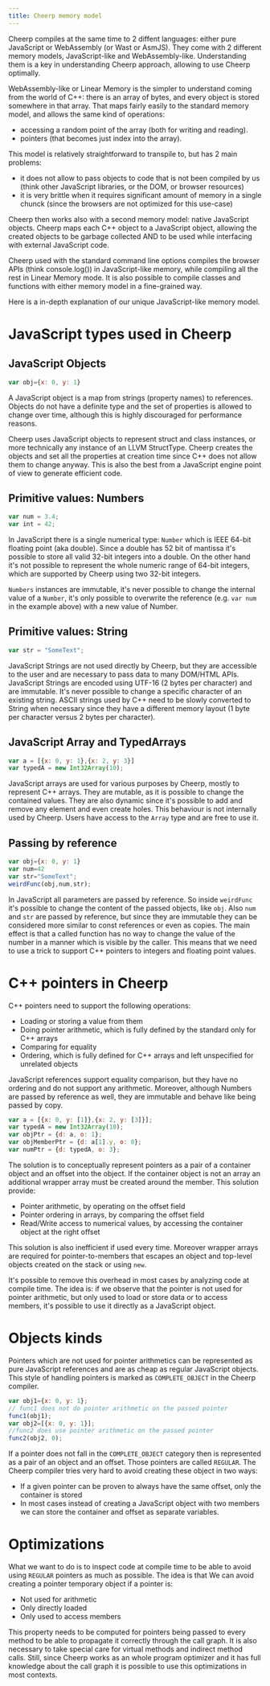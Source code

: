 ```yaml
---
title: Cheerp memory model
---
```


Cheerp compiles at the same time to 2 diffent languages: either pure JavaScript or WebAssembly (or Wast or AsmJS). They come with 2 different memory models, JavaScript-like and WebAssembly-like. Understanding them is a key in understanding Cheerp approach, allowing to use Cheerp optimally.

WebAssembly-like or Linear Memory is the simpler to understand coming from the world of C++: there is an array of bytes, and every object is stored somewhere in that array. That maps fairly easily to the standard memory model, and allows the same kind of operations:
* accessing a random point of the array (both for writing and reading).
* pointers (that becomes just index into the array).

This model is relatively straightforward to transpile to, but has 2 main problems:
* it does not allow to pass objects to code that is not been compiled by us (think other JavaScript libraries, or the DOM, or browser resources)
* it is very brittle when it requires significant amount of memory in a single chunck (since the browsers are not optimized for this use-case)

Cheerp then works also with a second memory model: native JavaScript objects.
Cheerp maps each C++ object to a JavaScript object, allowing the created objects to be garbage collected AND to be used while interfacing with external JavaScript code.

Cheerp used with the standard command line options compiles the browser APIs (think console.log()) in JavaScript-like memory, while compiling all the rest in Linear Memory mode.
It is also possible to compile classes and functions with either memory model in a fine-grained way.

Here is a in-depth explanation of our unique JavaScript-like memory model.

# JavaScript types used in Cheerp

## JavaScript Objects

```js
var obj={x: 0, y: 1}
```
A JavaScript object is a map from strings (property names) to references. Objects do not have a definite type and the set of properties is allowed to change over time, although this is highly discouraged for performance reasons.

Cheerp uses JavaScript objects to represent struct and class instances, or more technically any instance of an LLVM StructType. Cheerp creates the objects and set all the properties at creation time since C++ does not allow them to change anyway. This is also the best from a JavaScript engine point of view to generate efficient code.

## Primitive values: Numbers

```js
var num = 3.4;
var int = 42;
```
In JavaScript there is a single numerical type: ```Number``` which is IEEE 64-bit floating point (aka double). Since a double has 52 bit of mantissa it's possible to store all valid 32-bit integers into a double. On the other hand it's not possible to represent the whole numeric range of 64-bit integers, which are supported by Cheerp using two 32-bit integers.

```Numbers``` instances are immutable, it's never possible to change the internal value of a ```Number```, it's only possible to overwrite the reference (e.g. ```var num``` in the example above) with a new value of Number.

## Primitive values: String

```js
var str = "SomeText";
````
JavaScript Strings are not used directly by Cheerp, but they are accessible to the user and are necessary to pass data to many DOM/HTML APIs. JavaScript Strings are encoded using UTF-16 (2 bytes per character) and are immutable. It's never possible to change a specific character of an existing string. ASCII strings used by C++ need to be slowly converted to String when necessary since they have a different memory layout (1 byte per character versus 2 bytes per character).

## JavaScript Array and TypedArrays

```js
var a = [{x: 0, y: 1},{x: 2, y: 3}]
var typedA = new Int32Array(10);
```
JavaScript arrays are used for various purposes by Cheerp, mostly to represent C++ arrays. They are mutable, as it is possible to change the contained values. They are also dynamic since it's possible to add and remove any element and even create holes. This behaviour is not internally used by Cheerp. Users have access to the ```Array``` type and are free to use it.

## Passing by reference

```js
var obj={x: 0, y: 1}
var num=42
var str="SomeText";
weirdFunc(obj,num,str);
```
In JavaScript all parameters are passed by reference. So inside ```weirdFunc``` it's possible to change the content of the passed objects, like ```obj```. Also ```num``` and ```str``` are passed by reference, but since they are immutable they can be considered more similar to const references or even as copies. The main effect is that a called function has no way to change the value of the number in a manner which is visible by the caller. This means that we need to use a trick to support C++ pointers to integers and floating point values.

# C++ pointers in Cheerp

C++ pointers need to support the following operations:

* Loading or storing a value from them
* Doing pointer arithmetic, which is fully defined by the standard only for C++ arrays
* Comparing for equality
* Ordering, which is fully defined for C++ arrays and left unspecified for unrelated objects

JavaScript references support equality comparison, but they have no ordering and do not support any arithmetic. Moreover, although Numbers are passed by reference as well, they are immutable and behave like being passed by copy.

```js
var a = [{x: 0, y: [1]},{x: 2, y: [3]}];
var typedA = new Int32Array(10);
var objPtr = {d: a, o: 1};
var objMemberPtr = {d: a[1].y, o: 0};
var numPtr = {d: typedA, o: 3};
```
The solution is to conceptually represent pointers as a pair of a container object and an offset into the object. If the container object is not an array an additional wrapper array must be created around the member. This solution provide:

* Pointer arithmetic, by operating on the offset field
* Pointer ordering in arrays, by comparing the offset field
* Read/Write access to numerical values, by accessing the container object at the right offset

This solution is also inefficient if used every time. Moreover wrapper arrays are required for pointer-to-members that escapes an object and top-level objects created on the stack or using ```new```.

It's possible to remove this overhead in most cases by analyzing code at compile time. The idea is: if we observe that the pointer is not used for pointer arithmetic, but only used to load or store data or to access members, it's possible to use it directly as a JavaScript object.

# Objects kinds

Pointers which are not used for pointer arithmetics can be represented as pure JavaScript references and are as cheap as regular JavaScript objects.  This style of handling pointers is marked as ```COMPLETE_OBJECT``` in the Cheerp compiler.

```js
var obj1={x: 0, y: 1};
// func1 does not do pointer arithmetic on the passed pointer
func1(obj1);
var obj2=[{x: 0, y: 1}];
//func2 does use pointer arithmetic on the passed pointer
func2(obj2, 0);
```

If a pointer does not fall in the ```COMPLETE_OBJECT``` category then is represented as a pair of an object and an offset. Those pointers are called ```REGULAR```. The Cheerp compiler tries very hard to avoid creating these object in two ways:

* If a given pointer can be proven to always have the same offset, only the container is stored
* In most cases instead of creating a JavaScript object with two members we can store the container and offset as separate variables.

# Optimizations

What we want to do is to inspect code at compile time to be able to avoid using ```REGULAR``` pointers as much as possible. The idea is that We can avoid creating a pointer temporary object if a pointer is:

* Not used for arithmetic
* Only directly loaded
* Only used to access members

This property needs to be computed for pointers being passed to every method to be able to propagate it correctly through the call graph. It is also necessary to take special care for virtual methods and indirect method calls. Still, since Cheerp works as an whole program optimizer and it has full knowledge about the call graph it is possible to use this optimizations in most contexts.
